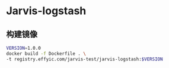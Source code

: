 # Jarvis-logstash

## 构建镜像
```bash
VERSION=1.0.0
docker build -f Dockerfile . \
-t registry.effyic.com/jarvis-test/jarvis-logstash:$VERSION
```
